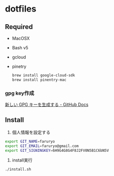 # dotfiles

## Required

- MacOSX
- Bash v5
- gcloud
- pinetry

  ```sh
  brew install google-cloud-sdk
  brew install pinentry-mac
  ```

### gpg key作成

[新しい GPG キーを生成する - GitHub Docs](https://docs.github.com/ja/github/authenticating-to-github/managing-commit-signature-verification/generating-a-new-gpg-key)

## Install

1. 個人情報を設定する

  ```sh
  export GIT_NAME=faruryo
  export GIT_EMAIL=faruryo@gmail.com
  export GIT_SIGNINGKEY=6H9G4G8G4F8J2FV0N5B1C6bN5V
  ```

1. install実行

  ```sh
  ./install.sh
  ```
